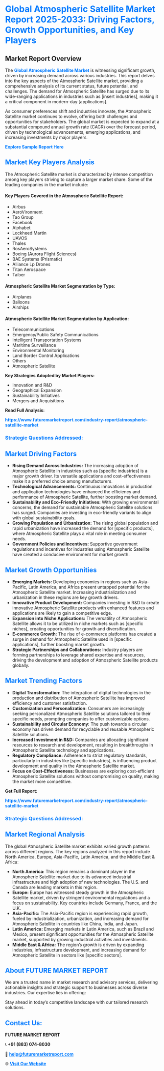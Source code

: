 <h1 style="color: #007BFF;">Global Atmospheric Satellite Market Report 2025-2033: Driving Factors, Growth Opportunities, and Key Players</h1>

<section id="overview">
<h2>Market Report Overview</h2>
<p>The <a href="https://www.futuremarketreport.com/industry-report/atmospheric-satellite-market" style="color: #007BFF; text-decoration: none;"><strong>Global Atmospheric Satellite Market</strong></a> is witnessing significant growth, driven by increasing demand across various industries. This report delves into the key aspects of the Atmospheric Satellite market, providing a comprehensive analysis of its current status, future potential, and challenges. The demand for Atmospheric Satellite has surged due to its wide-ranging applications in industries such as [insert industries], making it a critical component in modern-day [applications].</p>
<p>As consumer preferences shift and industries innovate, the Atmospheric Satellite market continues to evolve, offering both challenges and opportunities for stakeholders. The global market is expected to expand at a substantial compound annual growth rate (CAGR) over the forecast period, driven by technological advancements, emerging applications, and increasing investments by major players.</p>
</section>

<section id="overview">
<p><a href="https://www.futuremarketreport.com/request-sample/reportId=128107" style="color: #007BFF; text-decoration: none;"><strong>Explore Sample Report Here</strong></a></p>
</section>

<section id="key-players">
<h2 style="color: #007BFF;">Market Key Players Analysis</h2>
<p>The Atmospheric Satellite market is characterized by intense competition among key players striving to capture a larger market share. Some of the leading companies in the market include:</p>
<h4>Key Players Covered in the Atmospheric Satellite Report:</h4>
<ul><li>Airbus</li><li>AeroVironment</li><li>Tao Group</li><li>Facebook</li><li>Alphabet</li><li>Lockheed Martin</li><li>UAVOS</li><li>Thales</li><li>RosAeroSystems</li><li>Boeing (Aurora Flight Sciences)</li><li>BAE Systems (Prismatic)</li><li>Alliance Lp Drones</li><li>Titan Aerospace</li><li>Taiber</li></ul>
<h4>Atmospheric Satellite Market Segmentation by Type:</h4>
<ul><li>Airplanes</li><li>Balloons</li><li>Airships</li></ul>

<h4>Atmospheric Satellite Market Segmentation by Application:</h4>
<ul><li>Telecommunications</li><li>Emergency/Public Safety Communications</li><li>Intelligent Transportation Systems</li><li>Maritime Surveillance</li><li>Environmental Monitoring</li><li>Land Border Control Applications</li><li>Others</li><li>Atmospheric Satellite</li></ul>
<p><strong>Key Strategies Adopted by Market Players:</strong></p>
<ul>
<li>Innovation and R&D</li>
<li>Geographical Expansion</li>
<li>Sustainability Initiatives</li>
<li>Mergers and Acquisitions</li>
</ul>
</section>

<section>
<p><strong>Read Full Analysis: </strong></p><a href="https://www.futuremarketreport.com/industry-report/atmospheric-satellite-market" style="color: #007BFF; text-decoration: none;"><strong>https://www.futuremarketreport.com/industry-report/atmospheric-satellite-market</strong></a>
<h3 style="color: #007BFF;">Strategic Questions Addressed:</h3>
</section>

<section id="driving-factors">
<h2 style="color: #007BFF;">Market Driving Factors</h2>
<ul>
<li><strong>Rising Demand Across Industries:</strong> The increasing adoption of Atmospheric Satellite in industries such as [specific industries] is a major growth driver. Its versatile applications and cost-effectiveness make it a preferred choice among manufacturers.</li>
<li><strong>Technological Advancements:</strong> Continuous innovations in production and application technologies have enhanced the efficiency and performance of Atmospheric Satellite, further boosting market demand.</li>
<li><strong>Sustainability and Eco-Friendly Initiatives:</strong> With growing environmental concerns, the demand for sustainable Atmospheric Satellite solutions has surged. Companies are investing in eco-friendly variants to align with global sustainability goals.</li>
<li><strong>Growing Population and Urbanization:</strong> The rising global population and rapid urbanization have increased the demand for [specific products], where Atmospheric Satellite plays a vital role in meeting consumer needs.</li>
<li><strong>Government Policies and Incentives:</strong> Supportive government regulations and incentives for industries using Atmospheric Satellite have created a conducive environment for market growth.</li>
</ul>
</section>

<section id="growth-opportunities">
<h2 style="color: #007BFF;">Market Growth Opportunities</h2>
<ul>
<li><strong>Emerging Markets:</strong> Developing economies in regions such as Asia-Pacific, Latin America, and Africa present untapped potential for the Atmospheric Satellite market. Increasing industrialization and urbanization in these regions are key growth drivers.</li>
<li><strong>Innovative Product Development:</strong> Companies investing in R&D to create innovative Atmospheric Satellite products with enhanced features and applications are likely to gain a competitive edge.</li>
<li><strong>Expansion into Niche Applications:</strong> The versatility of Atmospheric Satellite allows it to be utilized in niche markets such as [specific niches], creating opportunities for growth and diversification.</li>
<li><strong>E-commerce Growth:</strong> The rise of e-commerce platforms has created a surge in demand for Atmospheric Satellite used in [specific applications], further boosting market growth.</li>
<li><strong>Strategic Partnerships and Collaborations:</strong> Industry players are forming partnerships to leverage shared expertise and resources, driving the development and adoption of Atmospheric Satellite products globally.</li>
</ul>
</section>

<section id="trending-factors">
<h2 style="color: #007BFF;">Market Trending Factors</h2>
<ul>
<li><strong>Digital Transformation:</strong> The integration of digital technologies in the production and distribution of Atmospheric Satellite has improved efficiency and customer satisfaction.</li>
<li><strong>Customization and Personalization:</strong> Consumers are increasingly seeking personalized Atmospheric Satellite solutions tailored to their specific needs, prompting companies to offer customizable options.</li>
<li><strong>Sustainability and Circular Economy:</strong> The push towards a circular economy has driven demand for recyclable and reusable Atmospheric Satellite solutions.</li>
<li><strong>Increased Investment in R&D:</strong> Companies are allocating significant resources to research and development, resulting in breakthroughs in Atmospheric Satellite technology and applications.</li>
<li><strong>Regulatory Compliance:</strong> Adherence to strict regulatory standards, particularly in industries like [specific industries], is influencing product development and quality in the Atmospheric Satellite market.</li>
<li><strong>Focus on Cost-Effectiveness:</strong> Businesses are exploring cost-efficient Atmospheric Satellite solutions without compromising on quality, making the market more competitive.</li>
</ul>
</section>

<section>
<p><strong>Get Full Report: </strong></p><a href="https://www.futuremarketreport.com/industry-report/atmospheric-satellite-market" style="color: #007BFF; text-decoration: none;"><strong>https://www.futuremarketreport.com/industry-report/atmospheric-satellite-market</strong></a>
<h3 style="color: #007BFF;">Strategic Questions Addressed:</h3>
</section>


<section id="regional-analysis">
<h2 style="color: #007BFF;">Market Regional Analysis</h2>
<p>The global Atmospheric Satellite market exhibits varied growth patterns across different regions. The key regions analyzed in this report include North America, Europe, Asia-Pacific, Latin America, and the Middle East & Africa:</p>
<ul>
<li><strong>North America:</strong> This region remains a dominant player in the Atmospheric Satellite market due to its advanced industrial infrastructure and high adoption of new technologies. The U.S. and Canada are leading markets in this region.</li>
<li><strong>Europe:</strong> Europe has witnessed steady growth in the Atmospheric Satellite market, driven by stringent environmental regulations and a focus on sustainability. Key countries include Germany, France, and the U.K.</li>
<li><strong>Asia-Pacific:</strong> The Asia-Pacific region is experiencing rapid growth, fueled by industrialization, urbanization, and increasing demand for Atmospheric Satellite in countries like China, India, and Japan.</li>
<li><strong>Latin America:</strong> Emerging markets in Latin America, such as Brazil and Mexico, present significant opportunities for the Atmospheric Satellite market, supported by growing industrial activities and investments.</li>
<li><strong>Middle East & Africa:</strong> The region’s growth is driven by expanding industries, infrastructure development, and increasing demand for Atmospheric Satellite in sectors like [specific sectors].</li>
</ul>
</section>

<footer>
<h2 style="color: #007BFF;">About FUTURE MARKET REPORT</h2>
<p>We are a trusted name in market research and advisory services, delivering actionable insights and strategic support to businesses across diverse industries. Our expertise lies in offering:</p>

<p>Stay ahead in today’s competitive landscape with our tailored research solutions.</p>

<h2 style="color: #007BFF;">Contact Us:</h2>
<p><strong>FUTURE MARKET REPORT</strong></p>
<p>📞 <strong>+91 (883) 074-8030</strong></p>
<p>📧 <strong><a href="mailto:help@futuremarketreport.com" style="color: #007BFF;">help@futuremarketreport.com</a></strong></p>
<p>🌐 <strong><a href="https://www.futuremarketreport.com/" style="color: #007BFF;">Visit Our Website</a></strong></p>
</footer>